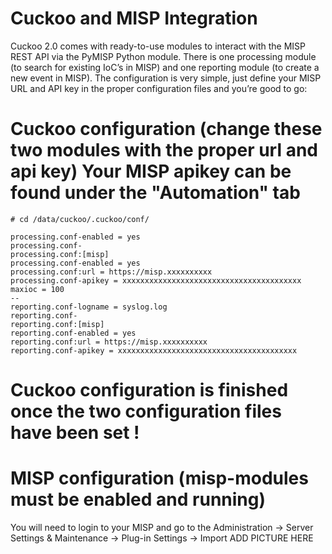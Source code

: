 # Cuckoo and MISP Integration
Cuckoo 2.0 comes with ready-to-use modules to interact with the MISP REST API via the PyMISP Python module.
There is one processing module (to search for existing IoC’s in MISP) and one reporting module (to create a new event in MISP).
The configuration is very simple, just define your MISP URL and API key in the proper configuration files and you’re good to go:

# Cuckoo configuration (change these two modules with the proper url and api key) Your MISP apikey can be found under the "Automation" tab
```
# cd /data/cuckoo/.cuckoo/conf/

processing.conf-enabled = yes
processing.conf-
processing.conf:[misp]
processing.conf-enabled = yes
processing.conf:url = https://misp.xxxxxxxxxx
processing.conf-apikey = xxxxxxxxxxxxxxxxxxxxxxxxxxxxxxxxxxxxxxxx
maxioc = 100
--
reporting.conf-logname = syslog.log
reporting.conf-
reporting.conf:[misp]
reporting.conf-enabled = yes
reporting.conf:url = https://misp.xxxxxxxxxx
reporting.conf-apikey = xxxxxxxxxxxxxxxxxxxxxxxxxxxxxxxxxxxxxxxx
```

# Cuckoo configuration is finished once the two configuration files have been set !

# MISP configuration (misp-modules must be enabled and running)
You will need to login to your MISP and go to the Administration -> Server Settings & Maintenance -> Plug-in Settings -> Import
ADD PICTURE HERE
